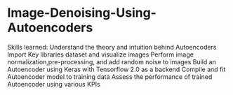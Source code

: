 # Image-Denoising-Using-Autoencoders
Skills learned:  Understand the theory and intuition behind Autoencoders
                 Import Key libraries dataset and visualize images
                 Perform image normalization,pre-processing, and add random noise to images
                 Build an Autoencoder using Keras with Tensorflow 2.0 as a backend 
                 Compile and fit Autoencoder model to training data 
                 Assess the performance of trained Autoencoder using various KPIs 
